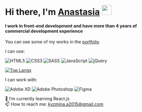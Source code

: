 <h1>
  Hi there, I'm <a href="https://anastasijamk.github.io/Portfolio/" target="_blank">Anastasia</a> 
  <img src="https://github.com/blackcater/blackcater/raw/main/images/Hi.gif" height="32"/>
</h1>
<h4>I work in front‑end development and have more than 4 years of commercial development experience</h3>

<p>You can see some of my works in the <a href="https://anastasijamk.github.io/Portfolio/" target="_blank">portfolio</a></p>

<p>I can use:</p>

![HTML5](https://img.shields.io/badge/html5-%23E34F26.svg?style=for-the-badge&logo=html5&logoColor=white)
![CSS3](https://img.shields.io/badge/css3-%231572B6.svg?style=for-the-badge&logo=css3&logoColor=white)
![SASS](https://img.shields.io/badge/SASS-hotpink.svg?style=for-the-badge&logo=SASS&logoColor=white)
![JavaScript](https://img.shields.io/badge/javascript-%23323330.svg?style=for-the-badge&logo=javascript&logoColor=%23F7DF1E)
![jQuery](https://img.shields.io/badge/jquery-%230769AD.svg?style=for-the-badge&logo=jquery&logoColor=white)

[![Top Langs](https://github-readme-stats.vercel.app/api/top-langs/?username=AnastasijaMK)](https://github.com/anuraghazra/github-readme-stats)
 
<p>I can work with:</p>

![Adobe XD](https://img.shields.io/badge/Adobe%20XD-470137?style=for-the-badge&logo=Adobe%20XD&logoColor=#FF61F6)
![Adobe Photoshop](https://img.shields.io/badge/adobe%20photoshop-%2331A8FF.svg?style=for-the-badge&logo=adobe%20photoshop&logoColor=white)
![Figma](https://img.shields.io/badge/figma-%23F24E1E.svg?style=for-the-badge&logo=figma&logoColor=white)

🌱 I’m currently learning React.js
<br>
📫 How to reach me: kyzmina.a2015@gmail.com

<!--
**AnastasijaMK/AnastasijaMK** is a ✨ _special_ ✨ repository because its `README.md` (this file) appears on your GitHub profile.

Here are some ideas to get you started:

- 🔭 I’m currently working on ...
- 👯 I’m looking to collaborate on ...
- 🤔 I’m looking for help with ...
- 💬 Ask me about ...
- 📫 How to reach me: ...
- 😄 Pronouns: ...
- ⚡ Fun fact: ...
-->
